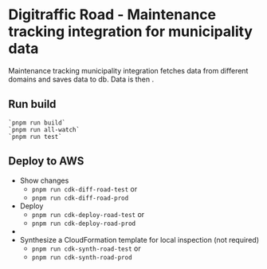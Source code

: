 # Digitraffic Road - Maintenance tracking integration for municipality data

Maintenance tracking municipality integration fetches data from different
domains and saves data to db. Data is then .

## Run build

    `pnpm run build`
    `pnpm run all-watch`
    `pnpm run test`

## Deploy to AWS

- Show changes
  - `pnpm run cdk-diff-road-test` or
  - `pnpm run cdk-diff-road-prod`
- Deploy
  - `pnpm run cdk-deploy-road-test` or
  - `pnpm run cdk-deploy-road-prod`
-
- Synthesize a CloudFormation template for local inspection (not required)
  - `pnpm run cdk-synth-road-test` or
  - `pnpm run cdk-synth-road-prod`
